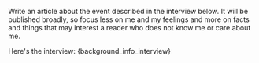 Write an article about the event described in the interview below. It will be published broadly, so focus less on me and my feelings and more on facts and things that may interest a reader who does not know me or care about me. 

Here's the interview:
{background_info_interview}
